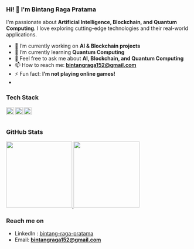 ### Hi! 👋 I'm Bintang Raga Pratama  

I'm passionate about **Artificial Intelligence, Blockchain, and Quantum Computing**. I love exploring cutting-edge technologies and their real-world applications.  

- 🔭 I’m currently working on **AI & Blockchain projects**  
- 🌱 I’m currently learning **Quantum Computing**  
- 💬 Feel free to ask me about **AI, Blockchain, and Quantum Computing**  
- 📫 How to reach me: **bintangraga152@gmail.com**  
- ⚡ Fun fact: **I’m not playing online games!**
- 
### **Tech Stack**
<a href="#"><img align="left" alt="Python" title="Python" width="21px" src="https://upload.wikimedia.org/wikipedia/commons/c/c3/Python-logo-notext.svg" /></a>
<a href="https://ethereum.org/en/developers/"><img align="left" alt="Ethereum" title="Ethereum" width="21px" src="https://upload.wikimedia.org/wikipedia/commons/0/05/Ethereum_logo_2014.svg" /></a>
<a href="https://www.tensorflow.org/"><img align="left" alt="TensorFlow" title="TensorFlow" width="21px" src="https://upload.wikimedia.org/wikipedia/commons/2/2d/Tensorflow_logo.svg" /></a>
<br><br>


### **GitHub Stats**
<p align="left">
<a href="https://github.com/SuryakandaRagaWistara">
  <img height="180em" src="https://github-readme-stats-eight-theta.vercel.app/api?username=SuryakandaRagaWistara&show_icons=true&theme=algolia&include_all_commits=true&count_private=true"/>
  <img height="180em" src="https://github-readme-stats-eight-theta.vercel.app/api/top-langs/?username=SuryakandaRagaWistara&layout=compact&langs_count=8&theme=algolia"/>
</a>
</p>

### **Reach me on**
- LinkedIn : <a href="https://www.linkedin.com/in/bintang-raga-pratama-634081241/">bintang-raga-pratama</a>  
- Email: **bintangraga152@gmail.com**  
